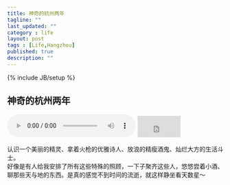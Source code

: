 ```yaml
---
title: 神奇的杭州两年
tagline: ""
last_updated: ""
category : life
layout: post
tags : [Life,Hangzhou]
published: true
description: ""
---
```

{% include JB/setup %}

## 神奇的杭州两年  

<audio controls="controls">
	<source src="http://rustic.oss-cn-qingdao.aliyuncs.com/music/Henry%20Mancini%20-%20First%20Youth.mp3" type="audio/mpeg">
	<embed height="100" width="100" src="http://rustic.oss-cn-qingdao.aliyuncs.com/music/Henry%20Mancini%20-%20First%20Youth.mp3" loop="true" autostart="true"/>
</audio>  

<embed src="http://rustic.oss-cn-qingdao.aliyuncs.com/music/Henry%20Mancini%20-%20First%20Youth.mp3" width="100" height="50" loop="true" autostart="true">  

认识一个美丽的精灵、拿着火枪的优雅诗人、放浪的精瘦酒鬼、灿烂大方的生活斗士。  
好像是有人给我安排了所有这些特殊的照顾，一下子聚齐这些人，悠悠尝着小酒、聊那些天与地的东西。是真的感觉不到时间的流逝，就这样静坐看天数星～  